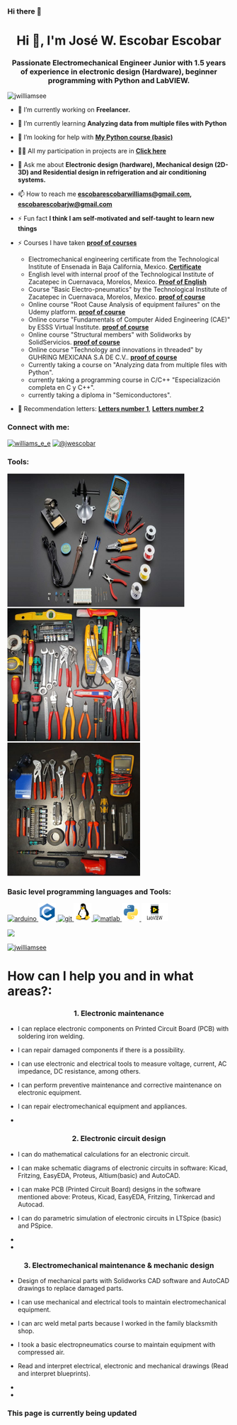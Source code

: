 ### Hi there 👋
<h1 align="center">Hi 👋, I'm José W. Escobar Escobar</h1>
<h3 align="center">Passionate Electromechanical Engineer Junior with 1.5 years of experience in electronic design (Hardware), beginner programming with Python and LabVIEW.</h3>

<p align="left"> <img src="https://komarev.com/ghpvc/?username=jwilliamsee&label=Profile%20views&color=0715df&style=flat" alt="jwilliamsee" /> </p>

- 🔭 I’m currently working on **Freelancer.**

- 🌱 I’m currently learning **Analyzing data from multiple files with Python**

- 🤝 I’m looking for help with [**My Python course (basic)**](https://github.com/jwilliamsee/EscobarJW/tree/main/AnalizandoDatosConPythonBasic)

- 👨‍💻 All my participation in projects are in [**Click here**](https://github.com/jwilliamsee/EscobarJW)

- 💬 Ask me about **Electronic design (hardware), Mechanical design (2D-3D) and Residential design in refrigeration and air conditioning systems.**

- 📫 How to reach me **escobarescobarwilliams@gmail.com, escobarescobarjw@gmail.com**

- ⚡ Fun fact **I think I am self-motivated and self-taught to learn new things**

- ⚡ Courses I have taken [**proof of courses**](https://github.com/jwilliamsee/EscobarJW/tree/main/Certificado-Ingenieria)
  
  * Electromechanical engineering certificate from the Technological Institute of Ensenada in Baja California, Mexico. [**Certificate**](https://github.com/jwilliamsee/EscobarJW/blob/main/Certificado-Ingenieria/CertificadoLicenciatura.pdf)
  * English level with internal proof of the Technological Institute of Zacatepec in Cuernavaca, Morelos, Mexico. [**Proof of English**](https://github.com/jwilliamsee/EscobarJW/blob/main/Certificado-Ingenieria/CONSTANCIA%20ESCOBAR%20JOSE%20WILLIAMS%20pdf.pdf)
  * Course "Basic Electro-pneumatics" by the Technological Institute of Zacatepec in Cuernavaca, Morelos, Mexico. [**proof of course**](https://github.com/jwilliamsee/EscobarJW/blob/main/Certificado-Ingenieria/Constancia-Electroneumatica.pdf)
  * Online course "Root Cause Analysis of equipment failures" on the Udemy platform. [**proof of course**](https://github.com/jwilliamsee/EscobarJW/blob/main/Certificado-Ingenieria/ConstanciaACR.pdf)
  * Online course "Fundamentals of Computer Aided Engineering (CAE)" by ESSS Virtual Institute. [**proof of course**](https://github.com/jwilliamsee/EscobarJW/blob/main/Certificado-Ingenieria/ConstanciaCursoBasicoCAE.pdf)
  * Online course "Structural members" with Solidworks by SolidServicios. [**proof of course**](https://github.com/jwilliamsee/EscobarJW/blob/main/Certificado-Ingenieria/Constancia-CursoEstructurasSolidWork.pdf)
  * Online course "Technology and innovations in threaded" by GUHRING MEXICANA S.A DE C.V.. [**proof of course**](https://github.com/jwilliamsee/EscobarJW/blob/main/Certificado-Ingenieria/Constancia-Roscado.pdf)
  * Currently taking a course on "Analyzing data from multiple files with Python".
  * currently taking a programming course in C/C++ "Especialización completa en C y C++".
  * currently taking a diploma in "Semiconductores".

- 💬 Recommendation letters: [**Letters number 1**](https://github.com/jwilliamsee/EscobarJW/blob/main/Certificado-Ingenieria/CARTA_RECOMENDACION.pdf), [**Letters number 2**](https://github.com/jwilliamsee/EscobarJW/blob/main/Certificado-Ingenieria/CARTADERECOMENDACION2.pdf)

<h3 align="left">Connect with me:</h3>
<p align="left">
<a href="https://instagram.com/williams_e_e" target="blank"><img align="center" src="https://raw.githubusercontent.com/rahuldkjain/github-profile-readme-generator/master/src/images/icons/Social/instagram.svg" alt="williams_e_e" height="30" width="40" /></a>
<a href="https://www.youtube.com/channel/UC0FrmwqvZV2cBeWuvYM4QvA" target="blank"><img align="center" src="https://raw.githubusercontent.com/rahuldkjain/github-profile-readme-generator/master/src/images/icons/Social/youtube.svg" alt="@jwescobar" height="30" width="40" /></a>
</p>

<h3 align="left">Tools:</h3>
<p align="left"><img src="https://github.com/jwilliamsee/BancoDeImagenes/blob/main/IMAGENES/electronic-tools.png?raw=true" alt="Tools" width="400" height="300"/>
<img src="https://github.com/jwilliamsee/BancoDeImagenes/blob/main/IMAGENES/electronics-tool.jpeg?raw=true" alt="Tools" width="300" height="300"/>
<img src="https://github.com/jwilliamsee/BancoDeImagenes/blob/main/IMAGENES/tool3.jpeg?raw=true" alt="Tools" width="300" height="300"/></a></p>


<h3 align="left">Basic level programming languages and Tools:</h3>
<p align="left"> <a href="https://www.arduino.cc/" target="_blank" rel="noreferrer"> <img src="https://cdn.worldvectorlogo.com/logos/arduino-1.svg" alt="arduino" width="40" height="40"/> <a href="https://www.cprogramming.com/" target="_blank" rel="noreferrer"> <img src="https://raw.githubusercontent.com/devicons/devicon/master/icons/c/c-original.svg" alt="c" width="40" height="40"/> <a href="https://git-scm.com/" target="_blank" rel="noreferrer"> <img src="https://www.vectorlogo.zone/logos/git-scm/git-scm-icon.svg" alt="git" width="40" height="40"/> <a href="https://www.linux.org/" target="_blank" rel="noreferrer"> <img src="https://raw.githubusercontent.com/devicons/devicon/master/icons/linux/linux-original.svg" alt="linux" width="40" height="40"/> </a> <a href="https://www.mathworks.com/" target="_blank" rel="noreferrer"> <img src="https://upload.wikimedia.org/wikipedia/commons/2/21/Matlab_Logo.png" alt="matlab" width="40" height="40"/> </a> <a href="https://www.python.org" target="_blank" rel="noreferrer"> <img src="https://raw.githubusercontent.com/devicons/devicon/master/icons/python/python-original.svg" alt="python" width="40" height="40"/> </a> <a href="https://www.ni.com/es-mx/shop/labview.html" target="_blank" rel="noreferrer"> <img src="https://github.com/jwilliamsee/BancoDeImagenes/blob/main/IMAGENES/Labview.png?raw=true" alt="LabVIEW" width="60" height="40"/> </a> </p>
  
<a href=""> <img align="center" src="https://github-readme-stats-sigma-five.vercel.app/api/top-langs/?username=jwilliamsee&theme=react&line_height=40&hide=css"/> </a>
  
<a href=""> <img align="center" src="https://github-readme-streak-stats.herokuapp.com/?user=jwilliamsee&theme=highcontrast" alt="jwilliamsee" /> </a>

<h1 align="left">How can I help you and in what areas?:</h1>
<h3 align="middle">1. Electronic maintenance</h3>

- I can replace electronic components on Printed Circuit Board (PCB) with soldering iron welding.

- I can repair damaged components if there is a possibility.

- I can use electronic and electrical tools to measure voltage, current, AC impedance, DC resistance, among others.

- I can perform preventive maintenance and corrective maintenance on electronic equipment.

- I can repair electromechanical equipment and appliances.

- 

<h3 align="middle">2. Electronic circuit design</h3>

- I can do mathematical calculations for an electronic circuit.

- I can make schematic diagrams of electronic circuits in software: Kicad, Fritzing, EasyEDA, Proteus, Altium(basic) and AutoCAD. 

- I can make PCB (Printed Circuit Board) designs in the software mentioned above: Proteus, Kicad, EasyEDA, Fritzing, Tinkercad and Autocad.

- I can do parametric simulation of electronic circuits in LTSpice (basic) and PSpice.
-
-
  
<h3 align="middle">3. Electromechanical maintenance & mechanic design</h3>
    
- Design of mechanical parts with Solidworks CAD software and AutoCAD drawings to replace damaged parts.
  
- I can use mechanical and electrical tools to maintain electromechanical equipment.
  
- I can arc weld metal parts because I worked in the family blacksmith shop.
  
- I took a basic electropneumatics course to maintain equipment with compressed air.

- Read and interpret electrical, electronic and mechanical drawings (Read and interpret blueprints).
  
- 
  
-
  

<h3 align="left">This page is currently being updated</h3>
<!--
**jwilliamsee/jwilliamsee** is a ✨ _special_ ✨ repository because its `README.md` (this file) appears on your GitHub profile.


